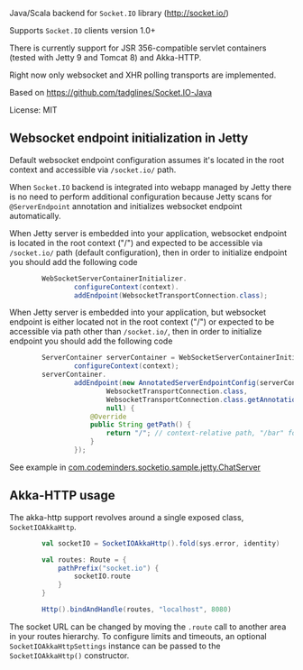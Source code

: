 Java/Scala backend for `Socket.IO` library (http://socket.io/)

Supports `Socket.IO` clients version 1.0+

There is currently support for JSR 356-compatible servlet containers (tested with Jetty 9 and Tomcat 8) and Akka-HTTP.

Right now only websocket and XHR polling transports are implemented.

Based on https://github.com/tadglines/Socket.IO-Java

License: MIT

## Websocket endpoint initialization in Jetty

Default websocket endpoint configuration assumes it's located in the root context and accessible via `/socket.io/` path.

When `Socket.IO` backend is integrated into webapp managed by Jetty there is no need to perform additional configuration because Jetty scans for `@ServerEndpoint` annotation and initializes websocket endpoint automatically.

When Jetty server is embedded into your application, websocket endpoint is located in the root context ("/") and expected to be accessible via `/socket.io/` path (default configuration), then in order to initialize endpoint you should add the following code 

```java
        WebSocketServerContainerInitializer.
                configureContext(context).
                addEndpoint(WebsocketTransportConnection.class);

```

When Jetty server is embedded into your application, but websocket endpoint is either located not in the root context ("/") or  expected to be accessible via path other than `/socket.io/`, then in order to initialize endpoint you should add the following code 

```java
        ServerContainer serverContainer = WebSocketServerContainerInitializer.
                configureContext(context);
        serverContainer.
                addEndpoint(new AnnotatedServerEndpointConfig(serverContainer,
                        WebsocketTransportConnection.class,
                        WebsocketTransportConnection.class.getAnnotation(ServerEndpoint.class),
                        null) {
                    @Override
                    public String getPath() {
                        return "/"; // context-relative path, "/bar" for context "/foo" and path "/foo/bar"
                    }
                });
```
See example in [com.codeminders.socketio.sample.jetty.ChatServer](https://github.com/codeminders/socket.io-server-java/blob/master/samples/jetty/src/main/java/com/codeminders/socketio/sample/jetty/ChatServer.java)

## Akka-HTTP usage

The akka-http support revolves around a single exposed class, `SocketIOAkkaHttp`.

```scala
        val socketIO = SocketIOAkkaHttp().fold(sys.error, identity)

        val routes: Route = {
            pathPrefix("socket.io") {
                socketIO.route
            }
        }

        Http().bindAndHandle(routes, "localhost", 8080)
```

The socket URL can be changed by moving the `.route` call to another area in your routes hierarchy.  To configure limits and timeouts, an optional `SocketIOAkkaHttpSettings` instance can be passed to the `SocketIOAkkaHttp()` constructor.
